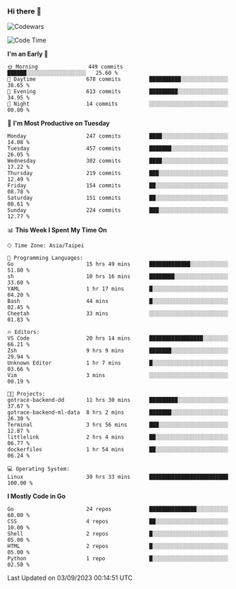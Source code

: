 ### Hi there 👋

![Codewars](https://www.codewars.com/users/omegaatt36/badges/small)

<!--START_SECTION:waka-->
![Code Time](http://img.shields.io/badge/Code%20Time-1%2C642%20hrs%2054%20mins-blue)

**I'm an Early 🐤** 

```text
🌞 Morning                449 commits         ██████░░░░░░░░░░░░░░░░░░░   25.60 % 
🌆 Daytime                678 commits         ██████████░░░░░░░░░░░░░░░   38.65 % 
🌃 Evening                613 commits         █████████░░░░░░░░░░░░░░░░   34.95 % 
🌙 Night                  14 commits          ░░░░░░░░░░░░░░░░░░░░░░░░░   00.80 % 
```
📅 **I'm Most Productive on Tuesday** 

```text
Monday                   247 commits         ████░░░░░░░░░░░░░░░░░░░░░   14.08 % 
Tuesday                  457 commits         ███████░░░░░░░░░░░░░░░░░░   26.05 % 
Wednesday                302 commits         ████░░░░░░░░░░░░░░░░░░░░░   17.22 % 
Thursday                 219 commits         ███░░░░░░░░░░░░░░░░░░░░░░   12.49 % 
Friday                   154 commits         ██░░░░░░░░░░░░░░░░░░░░░░░   08.78 % 
Saturday                 151 commits         ██░░░░░░░░░░░░░░░░░░░░░░░   08.61 % 
Sunday                   224 commits         ███░░░░░░░░░░░░░░░░░░░░░░   12.77 % 
```


📊 **This Week I Spent My Time On** 

```text
🕑︎ Time Zone: Asia/Taipei

💬 Programming Languages: 
Go                       15 hrs 49 mins      █████████████░░░░░░░░░░░░   51.80 % 
sh                       10 hrs 16 mins      ████████░░░░░░░░░░░░░░░░░   33.60 % 
YAML                     1 hr 17 mins        █░░░░░░░░░░░░░░░░░░░░░░░░   04.20 % 
Bash                     44 mins             █░░░░░░░░░░░░░░░░░░░░░░░░   02.45 % 
Cheetah                  33 mins             ░░░░░░░░░░░░░░░░░░░░░░░░░   01.83 % 

🔥 Editors: 
VS Code                  20 hrs 14 mins      █████████████████░░░░░░░░   66.21 % 
Zsh                      9 hrs 9 mins        ███████░░░░░░░░░░░░░░░░░░   29.94 % 
Unknown Editor           1 hr 7 mins         █░░░░░░░░░░░░░░░░░░░░░░░░   03.66 % 
Vim                      3 mins              ░░░░░░░░░░░░░░░░░░░░░░░░░   00.19 % 

🐱‍💻 Projects: 
gotrace-backend-dd       11 hrs 30 mins      █████████░░░░░░░░░░░░░░░░   37.67 % 
gotrace-backend-ml-data  8 hrs 2 mins        ███████░░░░░░░░░░░░░░░░░░   26.30 % 
Terminal                 3 hrs 56 mins       ███░░░░░░░░░░░░░░░░░░░░░░   12.87 % 
littlelink               2 hrs 4 mins        ██░░░░░░░░░░░░░░░░░░░░░░░   06.77 % 
dockerfiles              1 hr 54 mins        ██░░░░░░░░░░░░░░░░░░░░░░░   06.24 % 

💻 Operating System: 
Linux                    30 hrs 33 mins      █████████████████████████   100.00 % 
```

**I Mostly Code in Go** 

```text
Go                       24 repos            ███████████████░░░░░░░░░░   60.00 % 
CSS                      4 repos             ██░░░░░░░░░░░░░░░░░░░░░░░   10.00 % 
Shell                    2 repos             █░░░░░░░░░░░░░░░░░░░░░░░░   05.00 % 
HTML                     2 repos             █░░░░░░░░░░░░░░░░░░░░░░░░   05.00 % 
Python                   1 repo              █░░░░░░░░░░░░░░░░░░░░░░░░   02.50 % 
```




 Last Updated on 03/09/2023 00:14:51 UTC
<!--END_SECTION:waka-->

<!--
**omegaatt36/omegaatt36** is a ✨ _special_ ✨ repository because its `README.md` (this file) appears on your GitHub profile.

Here are some ideas to get you started:

- 🔭 I’m currently working on ...
- 🌱 I’m currently learning ...
- 👯 I’m looking to collaborate on ...
- 🤔 I’m looking for help with ...
- 💬 Ask me about ...
- 📫 How to reach me: ...
- 😄 Pronouns: ...
- ⚡ Fun fact: ...
-->
